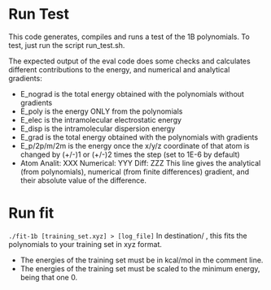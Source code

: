 # Run Test
This code generates, compiles and runs a test of the 1B polynomials.
To test, just run the script run_test.sh.

The expected output of the eval code does some checks and calculates different
contributions to the energy, and numerical and analytical gradients:
 - E_nograd is the total energy obtained with the polynomials without 
   gradients
 - E_poly is the energy ONLY from the polynomials 
 - E_elec is the intramolecular electrostatic energy
 - E_disp is the intramolecular dispersion energy
 - E_grad is the total energy obtained with the polynomials with gradients
 - E_p/2p/m/2m is the energy once the x/y/z coordinate of that atom is changed
   by (+/-)1 or (+/-)2 times the step (set to 1E-6 by default)
 - Atom   Analit: XXX Numerical: YYY Diff: ZZZ 
   This line gives the analytical (from polynomials), numerical (from finite
   differences) gradient, and their absolute value of the difference.

# Run fit
 `./fit-1b [training_set.xyz] > [log_file]`
 In destination/ , this fits the polynomials to your training set in xyz format.
 - The energies of the training set must be in kcal/mol in the comment line.
 - The energies of the training set must be scaled to the minimum energy, being
   that one 0.

